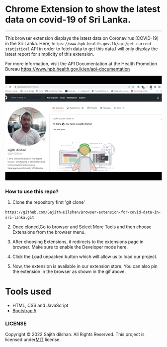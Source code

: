 Chrome Extension to show the latest data on covid-19 of Sri Lanka.
======

<hr>

This browser extension displays the latest data on Coronavirus (COVID-19) in the Sri Lanka. Here, ``https://www.hpb.health.gov.lk/api/get-current-statistical`` API in order to fetch data to get this data.I will only display the latest report for simplicity of this extension.

For more information, visit the API Documentation at the Health Promotion Bureau
https://www.hpb.health.gov.lk/en/api-documentation

![Alt text](img.gif)

### How to use this repo?

1. Clone the repository first  'git clone'

``https://github.com/Sajith-Dilshan/Browser-extension-for-covid-data-in-sri-lanka.git``

2. Once cloned,Go to browser and Select More Tools and then choose Extensions from the browser menu.

3. After choosing Extensions, it redirects to the extensions page in browser. Make sure to enable the Developer mode here.

4. Click the Load unpacked button which will allow us to load our project.

5. Now, the extension is available in our extension store. You can also pin the extension in the browser as shown in the gif above.



# Tools used #
* HTML, CSS and JavaScript
* [Bootstrap 5](https://getbootstrap.com/docs/5.0/getting-started/introduction/)




### LICENSE
Copyright © 2022 Sajith dilshan. All Rights Reserved.
This project is licensed under[MIT](LICENSE.txt) license.